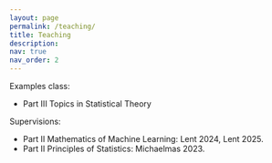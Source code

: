 ```yaml
---
layout: page
permalink: /teaching/
title: Teaching
description: 
nav: true
nav_order: 2
---
```


Examples class:
* Part III Topics in Statistical Theory

Supervisions:
* Part II Mathematics of Machine Learning: Lent 2024, Lent 2025.
* Part II Principles of Statistics: Michaelmas 2023.

